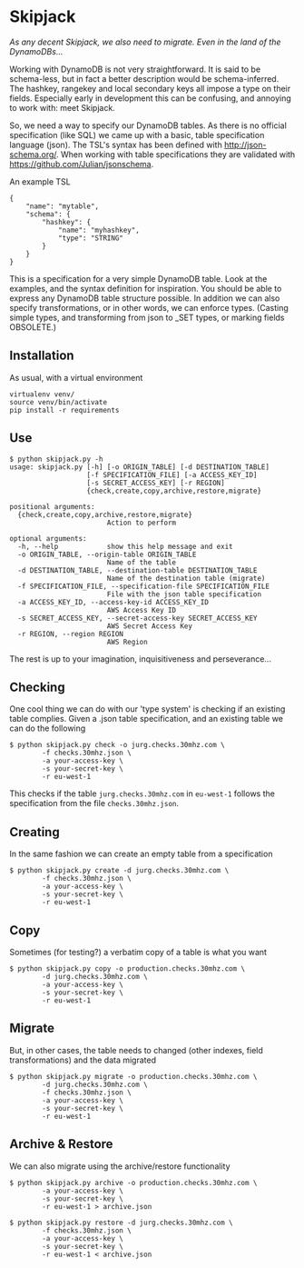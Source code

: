 Skipjack
========
_As any decent Skipjack, we also need to migrate. Even in the land of the DynamoDBs..._

Working with DynamoDB is not very straightforward. It is said to be schema-less, but in fact a better description would be schema-inferred. The hashkey, rangekey and local secondary keys all impose a type on their fields. Especially early in development this can be confusing, and annoying to work with: meet Skipjack.

So, we need a way to specify our DynamoDB tables. As there is no official specification (like SQL) we came up with a basic, table specification language (json). The TSL's syntax has been defined with http://json-schema.org/. When working with table specifications they are validated with https://github.com/Julian/jsonschema.

An example TSL

	{
	    "name": "mytable",
	    "schema": {
	        "hashkey": {
	            "name": "myhashkey",
	            "type": "STRING"
	        }
	    }
	}

This is a specification for a very simple DynamoDB table. Look at the examples, and the syntax definition for inspiration. You should be able to express any DynamoDB table structure possible. In addition we can also specify transformations, or in other words, we can enforce types. (Casting simple types, and transforming from json to _SET types, or marking fields OBSOLETE.)


Installation
------------

As usual, with a virtual environment

	virtualenv venv/
	source venv/bin/activate
	pip install -r requirements

Use
---

	$ python skipjack.py -h
	usage: skipjack.py [-h] [-o ORIGIN_TABLE] [-d DESTINATION_TABLE]
	                   [-f SPECIFICATION_FILE] [-a ACCESS_KEY_ID]
	                   [-s SECRET_ACCESS_KEY] [-r REGION]
	                   {check,create,copy,archive,restore,migrate}

	positional arguments:
	  {check,create,copy,archive,restore,migrate}
	                        Action to perform

	optional arguments:
	  -h, --help            show this help message and exit
	  -o ORIGIN_TABLE, --origin-table ORIGIN_TABLE
	                        Name of the table
	  -d DESTINATION_TABLE, --destination-table DESTINATION_TABLE
	                        Name of the destination table (migrate)
	  -f SPECIFICATION_FILE, --specification-file SPECIFICATION_FILE
	                        File with the json table specification
	  -a ACCESS_KEY_ID, --access-key-id ACCESS_KEY_ID
	                        AWS Access Key ID
	  -s SECRET_ACCESS_KEY, --secret-access-key SECRET_ACCESS_KEY
	                        AWS Secret Access Key
	  -r REGION, --region REGION
	                        AWS Region

The rest is up to your imagination, inquisitiveness and perseverance...

Checking
--------

One cool thing we can do with our 'type system' is checking if an existing table complies. Given a .json table specification, and an existing table we can do the following

	$ python skipjack.py check -o jurg.checks.30mhz.com \
			-f checks.30mhz.json \
			-a your-access-key \
			-s your-secret-key \
			-r eu-west-1

This checks if the table `jurg.checks.30mhz.com` in `eu-west-1` follows the specification from the file `checks.30mhz.json`.

Creating
--------

In the same fashion we can create an empty table from a specification

	$ python skipjack.py create -d jurg.checks.30mhz.com \
			-f checks.30mhz.json \
			-a your-access-key \
			-s your-secret-key \
			-r eu-west-1

Copy
----

Sometimes (for testing?) a verbatim copy of a table is what you want

	$ python skipjack.py copy -o production.checks.30mhz.com \
			-d jurg.checks.30mhz.com \
			-a your-access-key \
			-s your-secret-key \
			-r eu-west-1

Migrate
-------

But, in other cases, the table needs to changed (other indexes, field transformations) and the data migrated

	$ python skipjack.py migrate -o production.checks.30mhz.com \
			-d jurg.checks.30mhz.com \
			-f checks.30mhz.json \
			-a your-access-key \
			-s your-secret-key \
			-r eu-west-1

Archive & Restore
-----------------

We can also migrate using the archive/restore functionality

	$ python skipjack.py archive -o production.checks.30mhz.com \
			-a your-access-key \
			-s your-secret-key \
			-r eu-west-1 > archive.json

	$ python skipjack.py restore -d jurg.checks.30mhz.com \
			-f checks.30mhz.json \
			-a your-access-key \
			-s your-secret-key \
			-r eu-west-1 < archive.json
